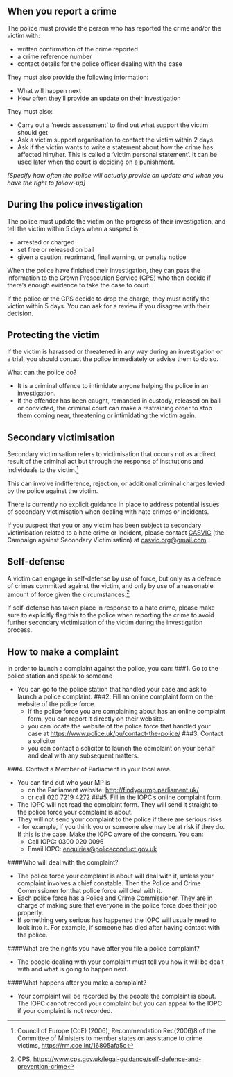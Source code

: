 ## When you report a crime
The police must provide the person who has reported the crime and/or the victim with:
- written confirmation of the crime reported
- a crime reference number
- contact details for the police officer dealing with the case

They must also provide the following information:
- What will happen next
- How often they’ll provide an update on their investigation

They must also:
- Carry out a ‘needs assessment’ to find out what support the victim should get
- Ask a victim support organisation to contact the victim within 2 days
- Ask if the victim wants to write a statement about how the crime has affected him/her. This is called a ‘victim personal statement’. It can be used later when the court is deciding on a punishment.

*[Specify how often the police will actually provide an update and when you have the right to follow-up]*

## During the police investigation
The police must update the victim on the progress of their investigation, and tell the victim within 5 days when a suspect is:
- arrested or charged
- set free or released on bail
- given a caution, reprimand, final warning, or penalty notice

When the police have finished their investigation, they can pass the information to the Crown Prosecution Service (CPS) who then decide if there’s enough evidence to take the case to court.

If the police or the CPS decide to drop the charge, they must notify the victim within 5 days. You can ask for a review if you disagree with their decision.

## Protecting the victim
If the victim is harassed or threatened in any way during an investigation or a trial, you should contact the police immediately or advise them to do so.

What can the police do?​
- It is a criminal offence to intimidate anyone helping the police in an investigation.
- If the offender has been caught, remanded in custody, released on bail or convicted, the criminal court can make a restraining order to stop them coming near, threatening or intimidating the victim again.

## Secondary victimisation

Secondary victimisation refers to victimisation that occurs not as a direct result of the criminal act but through the response of institutions and individuals to the victim.[^1]

This can involve indifference, rejection, or additional criminal charges levied by the police against the victim.

There is currently no explicit guidance in place to address potential issues of secondary victimisation when dealing with hate crimes or incidents.

If you suspect that you or any victim has been subject to secondary victimisation related to a hate crime or incident, please contact [CASVIC](https://www.hackneychinese.org.uk/post/casvic-launches-a-national-hate-crime-survey-for-east-and-southeast-asians) (the Campaign against Secondary Victimisation) at casvic.org@gmail.com.



## Self-defense
A victim can engage in self-defense by use of force, but only as a defence of crimes committed against the victim, and only by use of a reasonable amount of force given the circumstances.[^2]

If self-defense has taken place in response to a hate crime, please make sure to explicitly flag this to the police when reporting the crime to avoid further secondary victimisation of the victim during the investigation process.

## How to make a complaint
In order to launch a complaint against the police, you can:
###1. Go to the police station and speak to someone
- You can go to the police station that handled your case and ask to launch a police complaint. 
###2. Fill an online complaint form on the website of the police force.
  - If the police force you are complaining about has an online complaint form, you can report it directly on their website.
  - you can locate the website of the police force that handled your case at https://www.police.uk/pu/contact-the-police/
###3. Contact a solicitor
  - you can contact a solicitor to launch the complaint on your behalf and deal with any subsequent matters.

###4. Contact a Member of Parliament in your local area. ​
  - You can find out who your MP is
    - on the Parliament website: http://findyourmp.parliament.uk/
    - or call 020 7219 4272
###5. Fill in the IOPC’s online complaint form.
  - The IOPC will not read the complaint form. They will send it straight to the police force your complaint is about.
  - They will not send your complaint to the police if there are serious risks - for example, if you think you or someone else may be at risk if they do. If this is the case. Make the IOPC aware of the concern. You can:  
    - Call IOPC: 0300 020 0096
    - Email IOPC: enquiries@policeconduct.gov.uk

####Who will deal with the complaint?
- The police force your complaint is about will deal with it, unless your complaint involves a chief constable. Then the Police and Crime Commissioner for that police force will deal with it.
- Each police force has a Police and Crime Commissioner. They are in charge of making sure that everyone in the police force does their job properly.
- If something very serious has happened the IOPC will usually need to look into it. For example, if someone has died after having contact with the police.

####What are the rights you have after you file a police complaint?
- The people dealing with your complaint must tell you how it will be dealt with and what is going to happen next.

####What happens after you make a complaint?
- Your complaint will be recorded by the people the complaint is about. The IOPC cannot record your complaint but you can appeal to the IOPC if your complaint is not recorded.

[^1]:Council of Europe (CoE) (2006), Recommendation Rec(2006)8 of the Committee of Ministers to member states on assistance to crime victims, https://rm.coe.int/16805afa5c

[^2]:CPS, https://www.cps.gov.uk/legal-guidance/self-defence-and-prevention-crime
